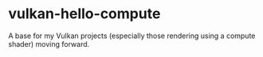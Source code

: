 # vulkan-hello-compute
A base for my Vulkan projects (especially those rendering using a compute shader) moving forward.
